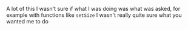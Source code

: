 A lot of this I wasn't sure if what I was doing was what was asked, for example with functions like `setSize` I wasn't really quite sure what you wanted me to do